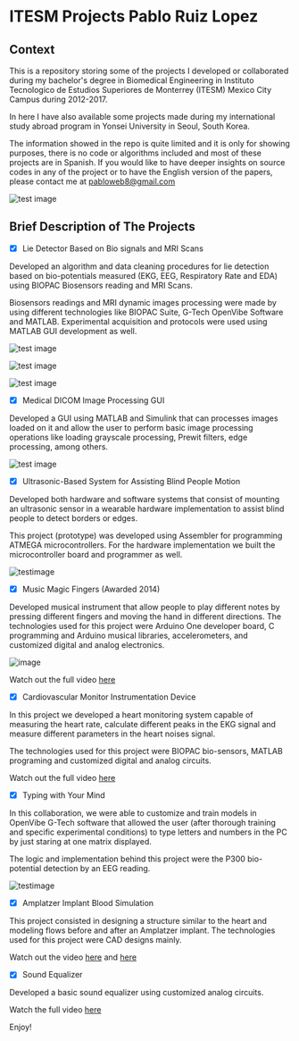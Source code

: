 # ITESM Projects Pablo Ruiz Lopez

## Context

This is a repository storing some of the projects I developed or collaborated during my bachelor's degree in Biomedical Engineering in Instituto Tecnologico de Estudios Superiores de Monterrey (ITESM) Mexico City Campus during 2012-2017. 

In here I have also available some projects made during my international study abroad program in Yonsei University in Seoul, South Korea. 

The information showed in the repo is quite limited and it is only for showing purposes, there is no code or algorithms included and most of these projects are in Spanish. If you would like to have deeper insights on source codes in any of the project or to have the English version of the papers, please contact me at pabloweb8@gmail.com

![test image](https://github.com/pablo-git8/ITESM-Projects/blob/main/Images/LD.jpeg|width=100px])

## Brief Description of The Projects

- [x] Lie Detector Based on Bio signals and MRI Scans

Developed an algorithm and data cleaning procedures for lie detection based on bio-potentials measured (EKG, EEG, Respiratory Rate and EDA) using BIOPAC Biosensors reading and MRI Scans. 

Biosensors readings and MRI dynamic images processing were made by using different technologies like BIOPAC Suite, G-Tech OpenVibe Software and MATLAB. Experimental acquisition and protocols were used using MATLAB GUI development as well.

![test image](https://github.com/pablo-git8/ITESM-Projects/blob/main/Images/MRI.jpeg)

![test image](https://github.com/pablo-git8/ITESM-Projects/blob/main/Images/LD1.jpeg)

![test image](https://github.com/pablo-git8/ITESM-Projects/blob/main/Images/LD2.jpeg)

- [x] Medical DICOM Image Processing GUI

Developed a GUI using MATLAB and Simulink that can processes images loaded on it and allow the user to perform basic image processing operations like loading grayscale processing, Prewit filters, edge processing, among others. 

![test image](https://github.com/pablo-git8/ITESM-Projects/blob/main/Images/MGUI.jpg)

- [x] Ultrasonic-Based System for Assisting Blind People Motion

Developed both hardware and software systems that consist of mounting an ultrasonic sensor in a wearable hardware implementation to assist blind people to detect borders or edges. 

This project (prototype) was developed using Assembler for programming ATMEGA microcontrollers. For the hardware implementation we built the microcontroller board and programmer as well.

![testimage](https://github.com/pablo-git8/ITESM-Projects/blob/main/Images/BPA.png)

- [x] Music Magic Fingers (Awarded 2014)

Developed musical instrument that allow people to play different notes by pressing different fingers and moving the hand in different directions. The technologies used for this project were Arduino One developer board, C programming and Arduino musical libraries, accelerometers, and customized digital and analog electronics.

![image](https://github.com/pablo-git8/ITESM-Projects/blob/main/Images/MMG.jpg)

Watch out the full video [here](https://www.youtube.com/watch?v=HAsGWOJJp3k) 

- [x] Cardiovascular Monitor Instrumentation Device

In this project we developed a heart monitoring system capable of measuring the heart rate, calculate different peaks in the EKG signal and measure different parameters in the heart noises signal.

The technologies used for this project were BIOPAC bio-sensors, MATLAB programing and customized digital and analog circuits.

Watch out the full video [here](https://www.youtube.com/watch?v=KNpJoUMLRsY)

- [x] Typing with Your Mind

In this collaboration, we were able to customize and train models in OpenVibe G-Tech software that allowed the user (after thorough training and specific experimental conditions) to type letters and numbers in the PC by just staring at one matrix displayed. 

The logic and implementation behind this project were the P300 bio-potential detection by an EEG reading.

![testimage]()

- [x] Amplatzer Implant Blood Simulation

This project consisted in designing a structure similar to the heart and modeling flows before and after an Amplatzer implant. The technologies used for this project were CAD designs mainly.

Watch out the video [here](https://www.youtube.com/watch?v=6OjiRnmKhGo) and [here](https://www.youtube.com/watch?v=mZ9fY0E-GO8)

- [x] Sound Equalizer

Developed a basic sound equalizer using customized analog circuits. 

Watch the full video [here](https://www.youtube.com/watch?v=jEPQHnrXVt4)

Enjoy!
